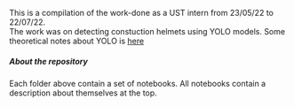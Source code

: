 This is a compilation of the work-done as a UST intern from 23/05/22 to 22/07/22.<br />
The work was on detecting constuction helmets using YOLO models.
Some theoretical notes about YOLO is [here](https://docs.google.com/document/d/1qG6DKXq9J4fAAsMUpdX5wIMzrUELvicvNKhyxShexVQ/edit?usp=sharing)


##### About the repository
Each folder above contain a set of notebooks.
All notebooks contain a description about themselves at the top.
